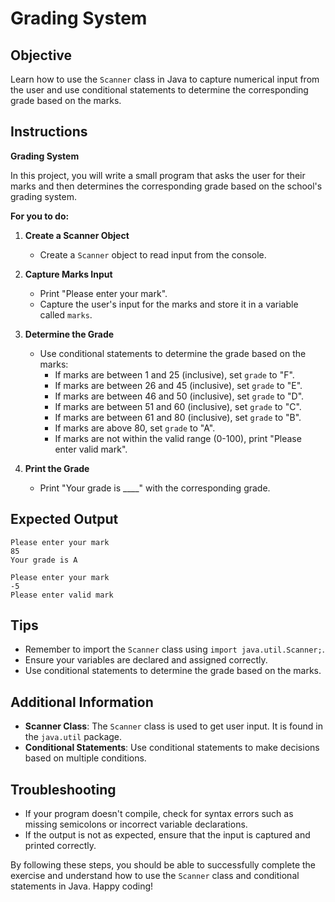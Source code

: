 # Grading System

## Objective
Learn how to use the `Scanner` class in Java to capture numerical input from the user and use conditional statements to determine the corresponding grade based on the marks.

## Instructions

**Grading System**

In this project, you will write a small program that asks the user for their marks and then determines the corresponding grade based on the school's grading system.

**For you to do:**

1. **Create a Scanner Object**
    - Create a `Scanner` object to read input from the console.

2. **Capture Marks Input**
    - Print "Please enter your mark".
    - Capture the user's input for the marks and store it in a variable called `marks`.

3. **Determine the Grade**
    - Use conditional statements to determine the grade based on the marks:
        - If marks are between 1 and 25 (inclusive), set `grade` to "F".
        - If marks are between 26 and 45 (inclusive), set `grade` to "E".
        - If marks are between 46 and 50 (inclusive), set `grade` to "D".
        - If marks are between 51 and 60 (inclusive), set `grade` to "C".
        - If marks are between 61 and 80 (inclusive), set `grade` to "B".
        - If marks are above 80, set `grade` to "A".
        - If marks are not within the valid range (0-100), print "Please enter valid mark".

4. **Print the Grade**
    - Print "Your grade is ____" with the corresponding grade.

## Expected Output
```
Please enter your mark
85
Your grade is A
```

```
Please enter your mark
-5
Please enter valid mark
```

## Tips
- Remember to import the `Scanner` class using `import java.util.Scanner;`.
- Ensure your variables are declared and assigned correctly.
- Use conditional statements to determine the grade based on the marks.

## Additional Information
- **Scanner Class**: The `Scanner` class is used to get user input. It is found in the `java.util` package.
- **Conditional Statements**: Use conditional statements to make decisions based on multiple conditions.

## Troubleshooting
- If your program doesn't compile, check for syntax errors such as missing semicolons or incorrect variable declarations.
- If the output is not as expected, ensure that the input is captured and printed correctly.

By following these steps, you should be able to successfully complete the exercise and understand how to use the `Scanner` class and conditional statements in Java. Happy coding!
